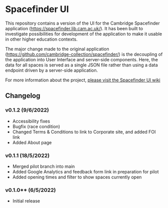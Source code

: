 Spacefinder UI
==============

This repository contains a version of the UI for the Cambridge Spacefinder application (https://spacefinder.lib.cam.ac.uk/). It has been built to investigate possibilities for development of the application to make it usable in other higher education contexts.

The major change made to the original application (https://github.com/cambridge-collection/spacefinder/) is the decoupling of the application into User Interface and server-side components. Here, the data for all spaces is served as a single JSON file rather than using a data endpoint driven by a server-side application.

For more information about the project, [please visit the Spacefinder UI wiki](https://github.com/uol-library/spacefinder-ui/wiki/)

Changelog
---------

### v0.1.2 (9/6/2022)

* Accessibility fixes
* Bugfix (race condition)
* Changed Terms & Conditions to link to Corporate site, and added FOI link
* Added About page

### v0.1.1 (18/5/2022)

* Merged pilot branch into main
* Added Google Analytics and feedback form link in preparation for pilot
* Added opening times and filter to show spaces currently open 

### v0.1.0** (6/5/2022)

* Initial release
